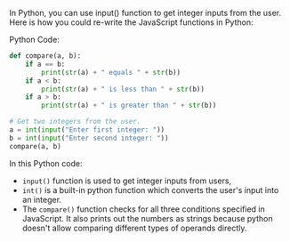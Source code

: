  In Python, you can use input() function to get integer inputs from the user. Here is how you could re-write the JavaScript functions in Python:

Python Code:

```python
def compare(a, b):
    if a == b:
        print(str(a) + " equals " + str(b))
    if a < b:
        print(str(a) + " is less than " + str(b))
    if a > b:
        print(str(a) + " is greater than " + str(b))

# Get two integers from the user.
a = int(input("Enter first integer: "))
b = int(input("Enter second integer: "))
compare(a, b)
```

In this Python code:
- `input()` function is used to get integer inputs from users,
- `int()` is a built-in python function which converts the user's input into an integer.
- The `compare()` function checks for all three conditions specified in JavaScript. It also prints out the numbers as strings because python doesn't allow comparing different types of operands directly.
